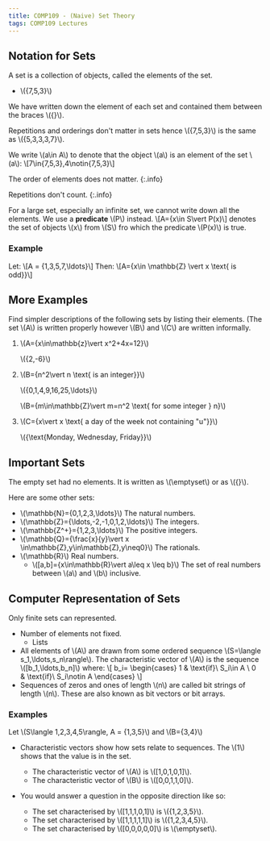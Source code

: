 ```yaml
---
title: COMP109 - (Naive) Set Theory
tags: COMP109 Lectures
---
```

## Notation for Sets
A set is a collection of objects, called the elements of the set. 

* &#92;(\{7,5,3\}&#92;)

We have written down the element of each set and contained them between the braces &#92;(\{\}&#92;).

Repetitions and orderings don't matter in sets hence &#92;(\{7,5,3\}&#92;) is the same as &#92;(\{5,3,3,3,7\}&#92;). 

We write &#92;(a\in A&#92;) to denote that the object &#92;(a&#92;) is an element of the set &#92;(a&#92;): &#92;[7\in\{7,5,3\},4\notin\{7,5,3\}&#92;]

The order of elements does not matter.
{:.info}

Repetitions don't count.
{:.info}

For a large set, especially an infinite set, we cannot write down all the elements. We use a **predicate** &#92;(P&#92;) instead.
&#92;[A=\{x\in S\vert P(x)&#92;]
denotes the set of objects &#92;(x&#92;) from &#92;(S&#92;) fro which the predicate &#92;(P(x)&#92;) is true.

### Example
Let:
&#92;[A = \{1,3,5,7,\ldots\}&#92;]
Then:
&#92;[A=\{x\in \mathbb{Z} \vert x \text{ is odd}\}&#92;]

## More Examples
Find simpler descriptions of the following sets by listing their elements. (The set &#92;(A&#92;) is written properly however &#92;(B&#92;) and &#92;(C&#92;) are written informally.

1. &#92;(A=\{x\in\mathbb{z}\vert x^2+4x=12\}&#92;)

	&#92;(\{2,-6\}&#92;)
1. &#92;(B=\{n^2\vert n \text{ is an integer}\}&#92;)

	&#92;(\{0,1,4,9,16,25,\ldots\}&#92;)
	
	&#92;(B=\{m\in\mathbb{Z}\vert m=n^2 \text{ for some integer } n\}&#92;)
	
1. &#92;(C=\{x\vert x \text{ a day of the week not containing "u"}\}&#92;)
	
	&#92;(\{\text{Monday, Wednesday, Friday}\}&#92;)
	
## Important Sets
The empty set had no elements. It is written as &#92;(\emptyset&#92;) or as &#92;(\{\}&#92;). 

Here are some other sets:

* &#92;(\mathbb{N}=\{0,1,2,3,\ldots\}&#92;) The natural numbers.
* &#92;(\mathbb{Z}=\{\ldots,-2,-1,0,1,2,\ldots\}&#92;) The integers.
* &#92;(\mathbb{Z^+}=\{1,2,3,\ldots\}&#92;) The positive integers.
* &#92;(\mathbb{Q}=\{\frac{x}{y}\vert x \in\mathbb{Z},y\in\mathbb{Z},y\neq0\}&#92;) The rationals.
* &#92;(\mathbb{R}&#92;) Real numbers.
	* &#92;([a,b]=\{x\in\mathbb{R}\vert a\leq x \leq b\}&#92;) The set of real numbers between &#92;(a&#92;) and &#92;(b&#92;) inclusive.
	
## Computer Representation of Sets
Only finite sets can represented.

* Number of elements not fixed.
	* Lists
* All elements of &#92;(A&#92;) are drawn from some ordered sequence &#92;(S=\langle s_1,\ldots,s_n\rangle&#92;). The characteristic vector of &#92;(A&#92;) is the sequence &#92;([b_1,\ldots,b_n]&#92;) where:
&#92;[
    b_i=
    \begin{cases}
      1 & \text{if}\ S_i\in A \\
      0 & \text{if}\ S_i\notin A
    \end{cases}
&#92;]
* Sequences of zeros and ones of length &#92;(n&#92;) are called bit strings of length &#92;(n&#92;). These are also known as bit vectors or bit arrays.

### Examples
Let &#92;(S\langle 1,2,3,4,5\rangle, A = \{1,3,5\}&#92;) and &#92;(B=\{3,4\}&#92;)

* Characteristic vectors show how sets relate to sequences. The &#92;(1&#92;) shows that the value is in the set.
	* The characteristic vector of &#92;(A&#92;) is &#92;([1,0,1,0,1]&#92;). 
	* The characteristic vector of &#92;(B&#92;) is &#92;([0,0,1,1,0]&#92;).
	
* You would answer a question in the opposite direction like so:
	* The set characterised by &#92;([1,1,1,0,1]&#92;) is &#92;(\{1,2,3,5\}&#92;).
	* The set characterised by &#92;([1,1,1,1,1]&#92;) is &#92;(\{1,2,3,4,5\}&#92;).
	* The set characterised by &#92;([0,0,0,0,0]&#92;) is &#92;(\emptyset&#92;).
